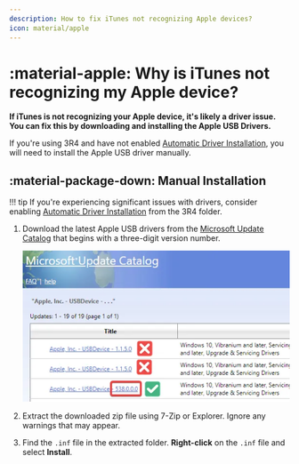 ```yaml
---
description: How to fix iTunes not recognizing Apple devices?
icon: material/apple
---
```


# :material-apple: Why is iTunes not recognizing my Apple device?

**If iTunes is not recognizing your Apple device, it's likely a driver issue. You can fix this by downloading and installing the Apple USB Drivers.**

If you're using 3R4 and have not enabled [Automatic Driver Installation](../getting-started/post-installation/drivers/getting-started.md#want-driver-installation-updates-through-windows-update-instead), you will need to install the Apple USB driver manually.

## :material-package-down: Manual Installation

!!! tip
    If you're experiencing significant issues with drivers, consider enabling [Automatic Driver Installation](../getting-started/post-installation/3R4-folder/general-configuration.md#driver-updates) from the 3R4 folder.

1. Download the latest Apple USB drivers from the [Microsoft Update Catalog](https://www.catalog.update.microsoft.com/Search.aspx?q=Apple%2C%20Inc.%20-%20USBDevice) that begins with a three-digit version number.

    ![You should only select the Apple USB driver that starts with a three-digit version](../assets/images/apple-driver-version.webp)

2. Extract the downloaded zip file using 7-Zip or Explorer. Ignore any warnings that may appear.

3. Find the `.inf` file in the extracted folder. **Right-click** on the `.inf` file and select **Install**.
